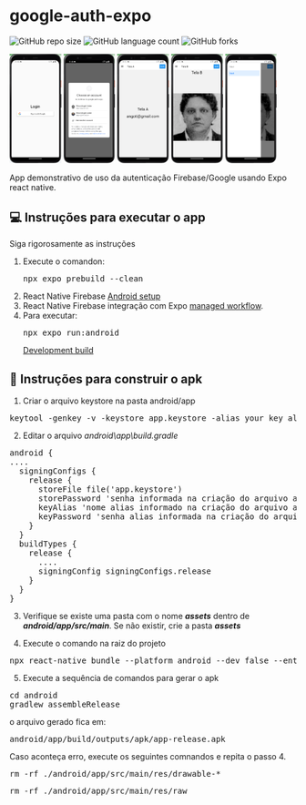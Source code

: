 # google-auth-expo

![GitHub repo size](https://img.shields.io/github/repo-size/angoti/google-auth-expo?style=for-the-badge)
![GitHub language count](https://img.shields.io/github/languages/count/angoti/google-auth-expo?style=for-the-badge)
![GitHub forks](https://img.shields.io/github/forks/angoti/google-auth-expo?style=for-the-badge)

<div float="left">
<img src="docs/images/Google-Firebase-SignIn1.png" alt="Botão Google Login" width="18%">
<img src="docs/images/Google-Firebase-SignIn2.png" alt="Escolha do usuário" width="18%">
<img src="docs/images/Google-Firebase-SignIn3.png" alt="Exibindo o email do usuário logado" width="18%">
<img src="docs/images/Google-Firebase-SignIn4.png" alt="Exibindo imagem do usuáro logado" width="18%">
<img src="docs/images/Google-Firebase-SignIn5.png" alt="Navegador Drawer" width="18%">
</div>

App demonstrativo de uso da autenticação Firebase/Google usando Expo react native.

## 💻 Instruções para executar o app 

Siga rigorosamente as instruções
1. Execute o comandon: <pre>npx expo prebuild --clean</pre>
2. React Native Firebase [Android setup](https://rnfirebase.io/#2-android-setup)
3. React Native Firebase integração com Expo [managed workflow](https://rnfirebase.io/#managed-workflow).
4. Para executar: <pre>npx expo run:android</pre> [Development build](https://docs.expo.dev/develop/development-builds/development-workflows/#build-locally-with-android-studio-and-xcode)

## 🚀 Instruções para construir o apk
1. Criar o arquivo keystore na pasta android/app

<pre>keytool -genkey -v -keystore app.keystore -alias your_key_alias -keyalg RSA -keysize 2048 -validity 10000</pre>

2. Editar o arquivo <i>android\app\build.gradle</i>

<pre>android {
....
  signingConfigs {
    release {
      storeFile file('app.keystore')
      storePassword 'senha informada na criação do arquivo app.keystore'
      keyAlias 'nome alias informado na criação do arquivo app.keystore'
      keyPassword 'senha alias informada na criação do arquivo app.keystore'
    }
  }
  buildTypes {
    release {
      ....
      signingConfig signingConfigs.release
    }
  }
}</pre>

3. Verifique se existe uma pasta com o nome <i><b>assets</b></i> dentro de <i><b>android/app/src/main</b></i>. Se não existir, crie a pasta <i><b>assets</b></i>

4. Execute o comando na raiz do projeto

<pre>npx react-native bundle --platform android --dev false --entry-file index.js --bundle-output android/app/src/main/assets/index.android.bundle --assets-dest android/app/src/main/res/</pre>

5. Execute a sequência de comandos para gerar o apk
 
<pre>cd android
gradlew assembleRelease</pre>

o arquivo gerado fica em: <pre>android/app/build/outputs/apk/app-release.apk</pre>
Caso aconteça erro, execute os seguintes comnandos e repita o passo 4.

<pre>rm -rf ./android/app/src/main/res/drawable-*</pre>

<pre>rm -rf ./android/app/src/main/res/raw</pre>
